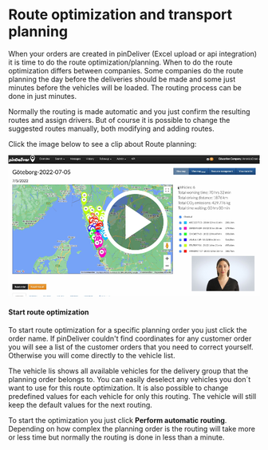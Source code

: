 # Route optimization and transport planning

When your orders are created in pinDeliver (Excel upload or api integration) it is time to do the route optimization/planning. When to do the route optimization differs between companies. Some companies do the route planning the day before the deliveries should be made and some just minutes before the vehicles will be loaded. The routing process can be done in just minutes.

Normally the routing is made automatic and you just confirm the resulting routes and assign drivers. But of course it is possible to change the suggested routes manually, both modifying and adding routes.

Click the image below to see a clip about Route planning:
<p float="right">
<a href="https://youtu.be/3IPTkH0Bjrw" target="_blank">
<img  alt="Route Optimization/Transport planning" src="/images/route_optimization_transport_planning_movieclip_screenshot.png" width="600">
</a>
</p>

#### Start route optimization
To start route optimization for a specific planning order you just click the order name. If pinDeliver couldn't find coordinates for any customer order you will see a list of the customer orders that you need to correct yourself. Otherwise you will come directly to the vehicle list.

The vehicle lis shows all available vehicles for the delivery group that the planning order belongs to. You can easily deselect any vehicles you don´t want to use for this route optimization. It is also possible to change predefined values for each vehicle for only this routing. The vehicle will still keep the default values for the next routing.

To start the optimization you just click **Perform automatic routing**. Depending on how complex the planning order is the routing will take more or less time but normally the routing is done in less than a minute.

